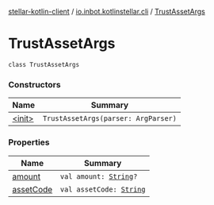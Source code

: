 [stellar-kotlin-client](../../index.md) / [io.inbot.kotlinstellar.cli](../index.md) / [TrustAssetArgs](./index.md)

# TrustAssetArgs

`class TrustAssetArgs`

### Constructors

| Name | Summary |
|---|---|
| [&lt;init&gt;](-init-.md) | `TrustAssetArgs(parser: ArgParser)` |

### Properties

| Name | Summary |
|---|---|
| [amount](amount.md) | `val amount: `[`String`](https://kotlinlang.org/api/latest/jvm/stdlib/kotlin/-string/index.html)`?` |
| [assetCode](asset-code.md) | `val assetCode: `[`String`](https://kotlinlang.org/api/latest/jvm/stdlib/kotlin/-string/index.html) |
